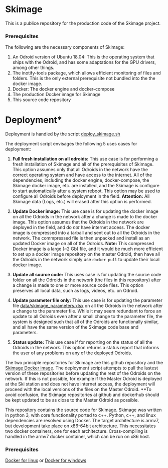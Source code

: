 # Skimage

This is a publice repository for the production code of the Skimage project. 

### Prerequisites
The following are the necessary components of Skimage:

1. An Odroid version of Ubuntu 18.04:
    This is the operating system that ships with the Odroid, and has some adaptations for the GPU drivers, among other things.
2. The inotify-tools package, which allows efficient monitoring of files and folders. This is the only external prerequisite not bundled into the the docker image.
3. Docker: The docker engine and docker-compose
4. The production Docker image for Skimage
5. This source code repository


# Deployment*

Deployment is handled by the script [deploy_skimage.sh](deploy_skimage.sh)

The deployment script envisages the following 5 uses cases for deployment:
1. **Full fresh installation on all odroids:**
   This use case is for performing a fresh installation of Skimage and all of the prerequisites of Skimage. This option assumes only that all Odroids in the network have the correct operating system and have access to the internet. All of the dependencies, including the docker engine, docker-compose, the Skimage docker image, etc. are installed, and the Skimage is configure to start automatically after a system reboot. This option may be used to configure all Odroids before deployment in the field. **Attention:** All Skimage data (Logs, etc.) will erased after this option is performed. 

2. **Update Docker image:**
   This use case is for updating the docker image on all the Odroids in the network after a change is made to the docker image. This option assumes that the Odroids in the network are deployed in the field, and do *not* have internet access. The docker image is compressed into a tarball and sent out to all the Odroids in the network. The commpressed file is then unpacked and install as an updated Docker image on all of the Odroids. **Note:** This compressed Docker image is a large (~2 Gb) file, and it would be much more efficient to set up a docker image repository on the master Odroid, then have all the Odroids in the network simply use ```docker pull``` to update their local docker image. 

3. **Update all source code:**
   This uses case is for updating the source code folder on all the Odroids in the network (the files in this repository) after a change is made to one or more source code files. This option preserves all local data, such as logs, videos, etc. on Odroid.  

4. **Update parameter file only:**
   This use case is for updating the parameter file [data/skimage_parameters.xlsx](data/skimage_parameters.xlsx) on all the Odroids in the network after a change to the parameter file. While it may seem redundant to force an update to all Odroids even after a small change to the parameter file, the system is designed such that all of the Odroids are functionally similar, and all have the same version of the Skimage code base and parameters. 


5. **Status update:**
   This use case if for reporting on the status of all the Odroids in the network. This option returns a status report that informs the user of any problems on any of the deployed Odroids.

The two principle repositories for Skimage are this github repository and the [Skimage Docker image](https://cloud.docker.com/repository/docker/a2ps/skimage). The deployment script attempts to pull the lastest version of these repositories before updating the rest of the Odroids on the network. If this is not possible, for example
if the Master Odroid is deployed at the Ski station and does not have internet access, the deployment will proceed with the local versions of the files on the Master Odroid. **To avoid confusion, the Skimage repositories at github and dockerhub should be kept updated to be as close to the Master Odroid as possible.  

This repository contains the source code for Skimage. Skimage was written in python 3, with core functionality ported to c++. Python, c++, and linux dependencies are resolved using Docker. The target architecture is armv7, but development take place on x86-64bit architecture. This necessitates two docker containers, one for each architecture. Cross-compiling is handled in the armv7 docker container, which can be run on x86 host.

### Prerequisites

[Docker for linux](https://docs.docker.com/install/linux/docker-ce/ubuntu/)
or
[Docker for windows](https://docs.docker.com/docker-for-windows/install/)


